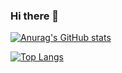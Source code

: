 ### Hi there 👋

[![Anurag's GitHub stats](https://github-readme-stats.vercel.app/api?username=matheuscpellanda)]()

[![Top Langs](https://github-readme-stats.vercel.app/api/top-langs/?username=matheuscpellanda&layout=compact)]()

<!--
**matheuscpellanda/matheuscpellanda** is a ✨ _special_ ✨ repository because its `README.md` (this file) appears on your GitHub profile.

Here are some ideas to get you started:

- 🔭 I’m currently working on ...
- 🌱 I’m currently learning ...
- 👯 I’m looking to collaborate on ...
- 🤔 I’m looking for help with ...
- 💬 Ask me about ...
- 📫 How to reach me: ...
- 😄 Pronouns: ...
- ⚡ Fun fact: ...
-->

